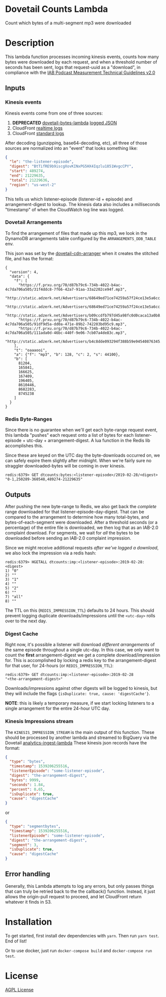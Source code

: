 # Dovetail Counts Lambda

Count which bytes of a multi-segment mp3 were downloaded

# Description

This lambda function processes incoming kinesis events, counts how many bytes
were downloaded by each request, and when a threshold number of seconds has
been sent, logs that request-uuid as a "download", in compliance with the
[IAB Podcast Measurement Technical Guidelines v2.0](https://www.iab.com/wp-content/uploads/2017/12/Podcast_Measurement_v2-Final-Dec2017.pdf)

## Inputs

### Kinesis events

Kinesis events come from one of three sources:

1. **DEPRECATED** [dovetail-bytes-lambda](https://github.com/PRX/dovetail-bytes-lambda) [logged JSON](https://github.com/PRX/dovetail-counts-lambda/blob/main/lib/decoder/bytes-lambda.js)
2. CloudFront [realtime logs](https://github.com/PRX/dovetail-counts-lambda/blob/main/lib/decoder/real-time.js)
3. CloudFront [standard logs](https://github.com/PRX/dovetail-counts-lambda/blob/main/lib/decoder/standard.js)

After decoding (gunzipping, base64-decoding, etc), all three of those sources are normalized
into an "event" that looks something like:

```json
{
  "le": "the-listener-episode",
  "digest": "BtTifRE9b9iscgXovKINxPG5HX4Iqzlu1851WvgcCPY",
  "start": 489274,
  "end": 21229635,
  "total": 21229636,
  "region": "us-west-2"
}
```

This tells us which listener-episode (listener-id + episode) and arrangement-digest to lookup. The kinesis
data also includes a milliseconds "timestamp" of when the CloudWatch log line was
logged.

### Dovetail Arrangements

To find the arrangement of files that made up this mp3, we look in the DynamoDB
arrangements table configured by the `ARRANGEMENTS_DDB_TABLE` env.

This json was set by the [dovetail-cdn-arranger](https://github.com/PRX/dovetail-cdn-arranger)
when it creates the stitched file, and has the format:

```
{
  "version": 4,
  "data": {
    "f": [
      "https://f.prxu.org/70/d87b79c6-734b-4022-b4ac-4c7da706a505/31f4ddc8-7f66-42a7-91aa-33a2202ce94f.mp3",
      "http://static.adzerk.net/Advertisers/68649ed71ce74259a57f24ce13e5a6cc.mp3",
      "http://static.adzerk.net/Advertisers/68649ed71ce74259a57f24ce13e5a6cc.mp3",
      "http://static.adzerk.net/Advertisers/b09ccdfb797d45a98fc0d0caca13a0b8.mp3",
      "https://f.prxu.org/70/d87b79c6-734b-4022-b4ac-4c7da706a505/91df9d5a-dd0a-471e-89b2-742203bd95c9.mp3",
      "https://f.prxu.org/70/d87b79c6-734b-4022-b4ac-4c7da706a505/111ada0d-46bc-440f-9e06-7cb07a4de83c.mp3",
      "http://static.adzerk.net/Advertisers/b4c8dde093294f388b59e94540876345.mp3"
    ],
    "t": "oaaaooi",
    "a": {"f": "mp3", "b": 128, "c": 2, "s": 44100},
    "b": [
      81204,
      165841,
      166625,
      167409,
      196405,
      8610446,
      8682283,
      8745238
    ]
  }
}
```

### Redis Byte-Ranges

Since there is no guarantee when we'll get each byte-range request event, this
lambda "pushes" each request onto a list of bytes for each listener-episode +
utc-day + arrangement-digest. A lua function in the Redis lib accomplishes this.

Since these are keyed on the UTC day the byte-downloads occurred on, we can
safely expire them slightly after midnight. When we're fairly sure no straggler
downloaded-bytes will be coming in over kinesis.

```
redis:6379> GET dtcounts:bytes:<listener-episode>/2019-02-28/<digest>
"0-1,250289-360548,489274-21229635"
```

## Outputs

After pushing the new byte-range to Redis, we also get back the _complete_ range
downloaded for that listener-episode-day-digest. That can be compared to the arrangement to
determine how many total-bytes, and bytes-of-each-segment were downloaded. After
a threshold seconds (or a percentage) of the entire file is downloaded, we then log
that as an IAB-2.0 complaint download. For segments, we wait for _all_ the bytes
to be downloaded before sending an IAB-2.0 complaint impression.

Since we might receive additional requests _after we've logged a download_, we
also lock the impression via a redis hash:

```
redis:6379> HGETALL dtcounts:imp:<listener-episode>:2019-02-28:<digest>
1) "0"
2) ""
3) "1"
4) ""
5) "2"
6) ""
7) "all"
8) ""
```

The TTL on this (`REDIS_IMPRESSION_TTL`) defaults to 24 hours. This should prevent
logging duplicate downloads/impressions until the `<utc-day>` rolls over to the
next day.

### Digest Cache

Right now, it's possible a listener will download _different arrangements_ of the
same episode throughout a single utc-day. In this case, we only want to count the
**first** arrangement-digest we get a complete download/impression for. This is
accomplished by locking a redis key to the arrangement-digest for that user, for
24-hours (or `REDIS_IMPRESSION_TTL`):

```
redis:6379> GET dtcounts:imp:<listener-episode>:2019-02-28
"<the-arrangement-digest>"
```

Downloads/impressions against other digests will be logged to kinesis, but they
will include the flags `{isDuplicate: true, cause: 'digestCache'}`.

**NOTE**: this is likely a temporary measure, if we start locking listeners to
a single arrangement for the entire 24-hour UTC day.

### Kinesis Impressions stream

The `KINESIS_IMPRESSION_STREAM` is the main output of this function. These should be processed by another lambda and streamed to BigQuery via the Dovetail [analytics-ingest-lambda](https://github.com/PRX/analytics-ingest-lambda) These kinesis json records have the format:

```json
{
  "type": "bytes",
  "timestamp": 1539206255516,
  "listenerEpisode": "some-listener-episode",
  "digest": "the-arrangement-digest",
  "bytes": 9999,
  "seconds": 1.84,
  "percent": 0.65,
  "isDuplicate": true,
  "cause": "digestCache"
}
```

or

```json
{
  "type": "segmentbytes",
  "timestamp": 1539206255516,
  "listenerEpisode": "some-listener-episode",
  "digest": "the-arrangement-digest",
  "segment": 3,
  "isDuplicate": true,
  "cause": "digestCache"
}
```

## Error handling

Generally, this Lambda attempts to log any errors, but only passes things that
can truly be retried back to the
the callback() function. Instead, it just allows the origin-pull request to
proceed, and let CloudFront return whatever it finds in S3.

# Installation

To get started, first install dev dependencies with `yarn`. Then run `yarn test`. End of list!

Or to use docker, just run `docker-compose build` and `docker-compose run test`.

# License

[AGPL License](https://www.gnu.org/licenses/agpl-3.0.html)
